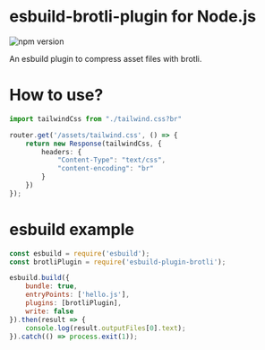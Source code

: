 esbuild-brotli-plugin for Node.js
==================================

![npm version](https://img.shields.io/npm/v/esbuild-plugin-brotli)

An esbuild plugin to compress asset files with brotli.

# How to use?

```typescript
import tailwindCss from "./tailwind.css?br"

router.get('/assets/tailwind.css', () => {
    return new Response(tailwindCss, {
        headers: {
            "Content-Type": "text/css",
            "content-encoding": "br"
        }
    })
});
```

# esbuild example

```javascript
const esbuild = require('esbuild');
const brotliPlugin = require('esbuild-plugin-brotli');

esbuild.build({
    bundle: true,
    entryPoints: ['hello.js'],
    plugins: [brotliPlugin],
    write: false
}).then(result => {
    console.log(result.outputFiles[0].text);
}).catch(() => process.exit(1));
```
